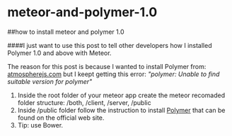 # meteor-and-polymer-1.0
##how to install meteor and polymer 1.0

####I just want to use this post to tell other developers how I installed Polymer 1.0 and above with Meteor.

The reason for this post is because I wanted to install Polymer from: [atmospherejs.com](https://atmospherejs.com/packages/polymer) 
but I keept getting this error: _"polymer: Unable to find suitable version for polymer"_

1. Inside the root folder of your meteor app create the meteor recomaded folder structure: /both, /client, /server, /public
2. Inside /public folder follow the instruction to install [Polymer](https://www.polymer-project.org/1.0/docs/start/getting-the-code.html) that can be found on the official web site.
3. Tip: use Bower.

